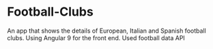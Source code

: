 # Football-Clubs
 An app that shows the details of European, Italian and Spanish football clubs. Using Angular 9 for the front end. Used football data API
